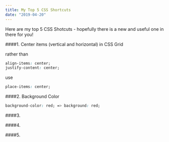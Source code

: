 ```yaml
---
title: My Top 5 CSS Shortcuts
date: "2019-04-20"
---
```


Here are my top 5 CSS Shotcuts - hopefully there is a new and useful one in there for you!


####1. Center items (vertical and horizontal) in CSS Grid

rather than

```css
align-items: center;
justify-content: center;
```
use
```css
place-items: center;
```

####2. Background Color

```css
background-color: red; => background: red;
```

####3. 


####4.

####5. 